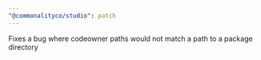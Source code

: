 ```yaml
---
"@commonalityco/studio": patch
---
```


Fixes a bug where codeowner paths would not match a path to a package directory
